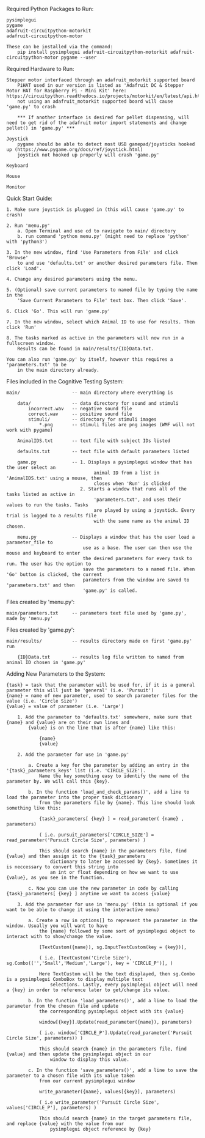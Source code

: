 Required Python Packages to Run:

    pysimplegui
    pygame
    adafruit-circuitpython-motorkit
    adafruit-circuitpython-motor

    These can be installed via the command:
        pip install pysimplegui adafruit-circuitpython-motorkit adafruit-circuitpython-motor pygame --user


Required Hardware to Run:

    Stepper motor interfaced through an adafruit_motorkit supported board
        PiHAT used in our version is listed as 'Adafruit DC & Stepper Motor HAT for Raspberry Pi - Mini Kit' here: https://circuitpython.readthedocs.io/projects/motorkit/en/latest/api.html
        not using an adafruit_motorkit supported board will cause 'game.py' to crash

        *** If another interface is desired for pellet dispensing, will need to get rid of the adafruit motor import statements and change pellet() in 'game.py' ***

    Joystick
        pygame should be able to detect most USB gamepad/joysticks hooked up (https://www.pygame.org/docs/ref/joystick.html)
        joystick not hooked up properly will crash 'game.py'

    Keyboard

    Mouse

    Monitor


Quick Start Guide:

    1. Make sure joystick is plugged in (this will cause 'game.py' to crash)

    2. Run 'menu.py'
        a. Open Terminal and use cd to navigate to main/ directory
        b. run command 'python menu.py' (might need to replace 'python' with 'python3')

    3. In the new window, find 'Use Parameters from File' and click 'Browse'
        to and use 'defaults.txt' or another desired parameters file. Then click 'Load'.

    4. Change any desired parameters using the menu.

    5. (Optional) save current parameters to named file by typing the name in the
        'Save Current Parameters to File' text box. Then click 'Save'.

    6. Click 'Go'. This will run 'game.py'

    7. In the new window, select which Animal ID to use for results. Then click 'Run'

    8. The tasks marked as active in the parameters will now run in a fullscreen window.
        Results can be found in main/results/{ID}Data.txt.

    You can also run 'game.py' by itself, however this requires a 'parameters.txt' to be
        in the main directory already.




Files included in the Cognitive Testing System:

    main/                   -- main directory where everything is

        data/               -- data directory for sound and stimuli
            incorrect.wav   -- negative sound file
            correct.wav     -- positive sound file
            stimuli/        -- directory for stimuli images
                *.png       -- stimuli files are png images (WMF will not work with pygame)

        AnimalIDS.txt       -- text file with subject IDs listed

        defaults.txt        -- text file with default parameters listed

        game.py             -- 1. Displays a pysimplegui window that has the user select an
                                    animal ID from a list in 'AnimalIDS.txt' using a mouse, then 
                                    closes when 'Run' is clicked
                               2. Starts a window that runs all of the tasks listed as active in
                                    'parameters.txt', and uses their values to run the tasks. Tasks
                                    are played by using a joystick. Every trial is logged to a results file
                                    with the same name as the animal ID chosen.

        menu.py             -- Displays a window that has the user load a parameter_file to
                                use as a base. The user can then use the mouse and keyboard to enter
                                the desired parameters for every task to run. The user has the option to
                                save the parameters to a named file. When 'Go' button is clicked, the current
                                parameters from the window are saved to 'parameters.txt' and then 
                                'game.py' is called.


Files created by 'menu.py':

    main/parameters.txt     -- parameters text file used by 'game.py', made by 'menu.py'


Files created by 'game.py':

    main/results/           -- results directory made on first 'game.py' run
        
        {ID}Data.txt        -- results log file written to named from animal ID chosen in 'game.py'


Adding New Parameters to the System:

    {task} = task that the parameter will be used for, if it is a general parameter this will just be 'general' (i.e. 'Pursuit')
    {name} = name of new parameter, used to search parameter files for the value (i.e. 'Circle Size')
    {value} = value of parameter (i.e. 'Large')

        1. Add the parameter to 'defaults.txt' somewhere, make sure that {name} and {value} are on their own lines and
            {value} is on the line that is after {name} like this:

                {name}
                {value}

        2. Add the parameter for use in 'game.py'

            a. Create a key for the parameter by adding an entry in the '{task}_parameters_keys' list (i.e. 'CIRCLE_SIZE').
                Name the key something easy to identify the name of the parameter by. We will call this {key}.

            b. In the function 'load_and_check_params()', add a line to load the parameter into the proper task dictionary
                from the parameters file by {name}. This line should look something like this:

                {task}_parameters[ {key} ] = read_parameter( {name} , parameters)

                ( i.e. pursuit_parameters['CIRCLE_SIZE'] = read_parameter('Pursuit Circle Size', parameters) )

                This should search {name} in the parameters file, find {value} and then assign it to the {task}_parameters
                    dictionary to later be accessed by {key}. Sometimes it is neccessary to convert this string into
                    an int or float depending on how we want to use {value}, as you see in the function.

            c. Now you can use the new parameter in code by calling {task}_parameters[ {key} ] anytime we want to access {value}

        3. Add the parameter for use in 'menu.py' (this is optional if you want to be able to change it using the interactive menu)
            
            a. Create a row in options[] to represent the parameter in the window. Usually you will want to have
                the {name} followed by some sort of pysimplegui object to interact with to show/change the value.

                [TextCustom({name}), sg.InputTextCustom(key = {key})],

                ( i.e. [TextCustom('Circle Size'), sg.Combo(('','Small','Medium','Large'), key = 'CIRCLE_P')], )

                Here TextCustom will be the text displayed, then sg.Combo is a pysimplegui ComboBox to display multiple text
                    selections. Lastly, every pysimplegui object will need a {key} in order to reference later to get/change its value.

            b. In the function 'load_parameters()', add a line to load the parameter from the chosen file and update
                the corresponding pysimplegui object with its {value}

                window[{key}].Update(read_parameter({name}), parameters)

                ( i.e. window['CIRCLE_P'].Update(read_parameter('Pursuit Circle Size', parameters)) )

                This should search {name} in the parameters file, find {value} and then update the pysimplegui object in our 
                    window to display this value.

            c. In the function 'save_parameters()', add a line to save the parameter to a chosen file with its value taken
                from our current pysimplegui window

                write_parameter({name}, values[{key}], parameters)

                ( i.e write_parameter('Pursuit Circle Size', values['CIRCLE_P'], parameters) )

                This should search {name} in the target parameters file, and replace {value} with the value from our
                    pysimplegui object reference by {key}